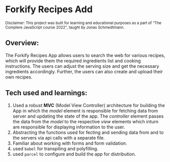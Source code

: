 # Forkify Recipes Add

<sub>Disclaimer: This project was built for learning and educational purposes as a part of "The Complere JavaScript course 2022", taught by Jonas Schmedtmann.</sub>

## Overview:

The Forkify Recipes App allows users to search the web for various recipes, which will provide them the required ingredients list and cooking instructions. The users can adjust the serving size and get the necessary ingredients accordingly. Further, the users can also create and upload their own recipes.

## Tech used and learnings:

1. Used a robust **MVC** (Model View Controller) architecture for building the App in which the _model_ element is responsible for fetching data from server and updating the state of the app. The _controller_ element passes the data from the _model_ to the respective _view_ elements which inturn are responsible for displaying information to the user.
2. Abstracting the functions used for fecting and sending data from and to the servers via api calls with a separate file.
3. Familiar about working with forms and form validation.
4. used `babel` for transpiling and polyfilling.
5. used `parcel` to configure and build the app for distribution.
